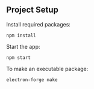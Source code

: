## Project Setup

Install required packages:
```
npm install
```

Start the app:

```
npm start
```

To make an executable package:

```
electron-forge make
```
